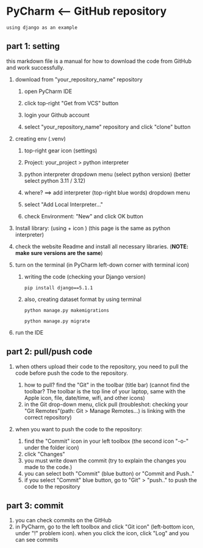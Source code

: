 # PyCharm <-- GitHub repository

```textile
using django as an example
```

## part 1: setting

this markdown file is a manual for how to download the code from GitHub and work successfully. 

1. download from "your_repository_name" repository 
   
   1. open PyCharm IDE
   
   2. click top-right "Get from VCS" button 
   
   3. login your Github account
   
   4. select "your_repository_name" repository and click "clone" button 

2. creating env (.venv)
   
   1. top-right gear icon (settings)
   
   2. Project: your_project > python interpreter
   
   3. python interpreter dropdown menu (select python version) (better select python 3.11 / 3.12) 
   
   4. where? ==> add interpreter (top-right blue words) dropdown menu 
   
   5. select "Add Local Interpreter..."
   
   6. check Environment: "New" and click OK button 

3. Install library: (using + icon ) (this page is the same as python interpreter)

4. check the website Readme and install all necessary libraries. (**NOTE: make sure versions are the same**)

5. turn on the terminal (in PyCharm left-down corner with terminal icon) 
   
   1. writing the code (checking your Django version)
      
      ```textile
      pip install django==5.1.1 
      ```
   
   2. also, creating dataset format by using terminal
      
      ```textile
      python manage.py makemigrations
      ```
      
      ```textile
      python manage.py migrate              
      ```

6. run the IDE 

## part 2: pull/push code

1. when others upload their code to the repository, you need to pull the code before push the code to the repository.
   
   1. how to pull? find the "Git" in the toolbar (title bar) (cannot find the toolbar? The toolbar is the top line of your laptop, same with the Apple icon, file, date/time, wifi, and other icons)
   2. in the Git drop-down menu, click pull (troubleshot: checking your "Git Remotes"(path: Git > Manage Remotes...) is linking with the correct repository)

2. when you want to push the code to the repository:
   
   1. find the "Commit" icon in your left toolbox (the second icon "-o-" under the folder icon)
   2. click "Changes"
   3. you must write down the commit (try to explain the changes you made to the code.)
   4. you can select both "Commit" (blue button) or "Commit and Push.."
   5. if you select "Commit" blue button, go to "Git" > "push.." to push the code to the repository

## part 3: commit

1. you can check commits on the GitHub
2. in PyCharm, go to the left toolbox and click "Git icon" (left-bottom icon, under "!" problem icon). when you click the icon, click "Log" and you can see commits
